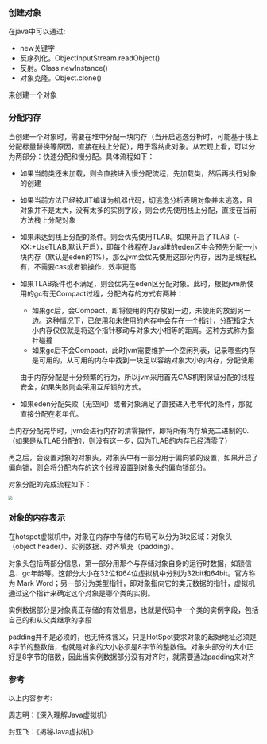 ### 创建对象

在java中可以通过:

* new关键字
* 反序列化。ObjectInputStream.readObject()
* 反射。Class.newInstance()
* 对象克隆。Object.clone()

来创建一个对象

### 分配内存

当创建一个对象时，需要在堆中分配一块内存（当开启逃逸分析时，可能基于栈上分配标量替换等原因，直接在栈上分配），用于容纳此对象。从宏观上看，可以分为两部分：快速分配和慢分配。具体流程如下：

* 如果当前类还未加载，则会直接进入慢分配流程，先加载类，然后再执行对象的创建

* 如果当前方法已经被JIT编译为机器代码，切逃逸分析表明对象并未逃逸，且对象并不是太大，没有太多的实例字段，则会优先使用栈上分配，直接在当前方法栈上分配对象

* 如果未达到栈上分配的条件。则会优先使用TLAB。如果开启了TLAB（-XX:+UseTLAB,默认开启），即每个线程在Java堆的eden区中会预先分配一小块内存（默认是eden的1%），那么jvm会优先使用这部分内存，因为是线程私有，不需要cas或者锁操作，效率更高

* 如果TLAB条件也不满足，则会优先在eden区分配对象。此时，根据jvm所使用的gc有无Compact过程，分配内存的方式有两种：

  - 如果gc后，会Compact，即将使用的内存放到一边，未使用的放到另一边。这种情况下，已使用和未使用的内存中会存在一个指针，分配指定大小内存仅仅就是将这个指针移动与对象大小相等的距离。这种方式称为指针碰撞
  - 如果gc后不会Compact，此时jvm需要维护一个空闲列表，记录哪些内存是可用的，从可用的内存中找到一块足以容纳对象大小的内存，分配使用

  由于内存分配是十分频繁的行为，所以jvm采用首先CAS机制保证分配的线程安全，如果失败则会采用互斥锁的方式。

* 如果eden分配失败（无空间）或者对象满足了直接进入老年代的条件，那就直接分配在老年代。

当内存分配完毕时，jvm会进行内存的清零操作，即将所有内存填充二进制的0.（如果是从TLAB分配的，则没有这一步，因为TLAB的内存已经清零了）

再之后，会设置对象的对象头，对象头中有一部分用于偏向锁的设置，如果开启了偏向锁，则会将分配内存的这个线程设置到对象头的偏向锁部分。

对象分配的完成流程如下：

<img src="../pic/对象创建.png" style="zoom:50%"/>

### 对象的内存表示

在hotspot虚拟机中，对象在内存中存储的布局可以分为3块区域：对象头（object header）、实例数据、对齐填充（padding）。

对象头包括两部分信息，第一部分用那个与存储对象自身的运行时数据，如锁信息、gc年龄等。这部分大小在32位和64位虚拟机中分别为32bit和64bit。官方称为 Mark Word；另一部分为类型指针，即对象指向它的类元数据的指针，虚拟机通过这个指针来确定这个对象是哪个类的实例。

实例数据部分是对象真正存储的有效信息，也就是代码中一个类的实例字段，包括自己的和从父类继承的字段

padding并不是必须的，也无特殊含义，只是HotSpot要求对象的起始地址必须是8字节的整数倍，也就是对象的大小必须是8字节的整数倍。对象头部分的大小正好是8字节的倍数，因此当实例数据部分没有对齐时，就需要通过padding来对齐

### 参考

以上内容参考:

周志明：《深入理解Java虚拟机》

封亚飞：《揭秘Java虚拟机》